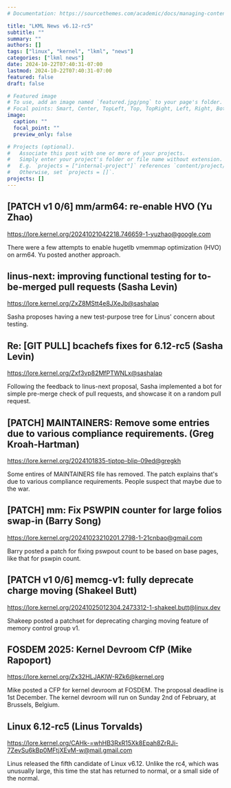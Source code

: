 ```yaml
---
# Documentation: https://sourcethemes.com/academic/docs/managing-content/

title: "LKML News v6.12-rc5"
subtitle: ""
summary: ""
authors: []
tags: ["linux", "kernel", "lkml", "news"]
categories: ["lkml news"]
date: 2024-10-22T07:40:31-07:00
lastmod: 2024-10-22T07:40:31-07:00
featured: false
draft: false

# Featured image
# To use, add an image named `featured.jpg/png` to your page's folder.
# Focal points: Smart, Center, TopLeft, Top, TopRight, Left, Right, BottomLeft, Bottom, BottomRight.
image:
  caption: ""
  focal_point: ""
  preview_only: false

# Projects (optional).
#   Associate this post with one or more of your projects.
#   Simply enter your project's folder or file name without extension.
#   E.g. `projects = ["internal-project"]` references `content/project/deep-learning/index.md`.
#   Otherwise, set `projects = []`.
projects: []
---
```


[PATCH v1 0/6] mm/arm64: re-enable HVO (Yu Zhao)
------------------------------------------------

https://lore.kernel.org/20241021042218.746659-1-yuzhao@google.com

There were a few attempts to enable hugetlb vmemmap optimization (HVO) on
arm64.  Yu posted another approach.


linus-next: improving functional testing for to-be-merged pull requests (Sasha Levin)
-------------------------------------------------------------------------------------

https://lore.kernel.org/ZxZ8MStt4e8JXeJb@sashalap

Sasha proposes having a new test-purpose tree for Linus' concern about testing.


Re: [GIT PULL] bcachefs fixes for 6.12-rc5 (Sasha Levin)
--------------------------------------------------------

https://lore.kernel.org/Zxf3vp82MfPTWNLx@sashalap

Following the feedback to linus-next proposal, Sasha implemented a bot for
simple pre-merge check of pull requests, and showcase it on a random pull
request.


[PATCH] MAINTAINERS: Remove some entries due to various compliance requirements. (Greg Kroah-Hartman)
-----------------------------------------------------------------------------------------------------

https://lore.kernel.org/2024101835-tiptop-blip-09ed@gregkh

Some entires of MAINTAINERS file has removed.  The patch explains that's due to
various compliance requirements.  People suspect that maybe due to the war.


[PATCH] mm: Fix PSWPIN counter for large folios swap-in (Barry Song)
--------------------------------------------------------------------

https://lore.kernel.org/20241023210201.2798-1-21cnbao@gmail.com

Barry posted a patch for fixing pswpout count to be based on base pages, like
that for pswpin count.


[PATCH v1 0/6] memcg-v1: fully deprecate charge moving (Shakeel Butt)
---------------------------------------------------------------------

https://lore.kernel.org/20241025012304.2473312-1-shakeel.butt@linux.dev

Shakeep posted a patchset for deprecating charging moving feature of memory
control group v1.


FOSDEM 2025: Kernel Devroom CfP (Mike Rapoport)
-----------------------------------------------

https://lore.kernel.org/Zx32HLJAKlW-RZk6@kernel.org

Mike posted a CFP for kernel devroom at FOSDEM.  The proposal deadline is 1st
December.  The kernel devroom will run on Sunday 2nd of February, at Brussels,
Belgium.


Linux 6.12-rc5 (Linus Torvalds)
-------------------------------

https://lore.kernel.org/CAHk-=whHB3RxR15Xk8Epah8ZrRJi-7ZevSu6kBp0MFtjXEvM-w@mail.gmail.com

Linus released the fifth candidate of Linux v6.12.  Unlike the rc4, which was
unusually large, this time the stat has returned to normal, or a small side of
the normal.
